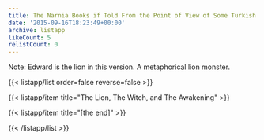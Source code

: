 ```yaml
---
title: The Narnia Books if Told From the Point of View of Some Turkish Delight
date: '2015-09-16T18:23:49+00:00'
archive: listapp
likeCount: 5
relistCount: 0
---
```


Note: Edward is the lion in this version. A metaphorical lion monster.

<!--more-->

{{< listapp/list order=false reverse=false >}}

   {{< listapp/item title="The Lion, The Witch, and The Awakening" >}}

   {{< listapp/item title="[the end]" >}}

{{< /listapp/list >}}
